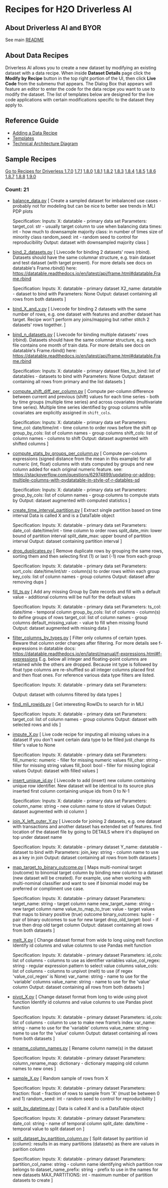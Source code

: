 # Recipes for H2O Driverless AI

## About Driverless AI and BYOR 
See main [README](https://github.com/h2oai/driverlessai-recipes/README.md)

## About Data Recipes
Driverless AI allows you to create a new dataset by modifying an existing dataset with a data recipe. 
When inside **Dataset Details** page click the **Modify by Recipe** button in the top right portion of the UI, then click **Live Code** from the submenu that appears.
The Dialog Box that appears will feature an editor to enter the code for the data recipe you want to use to modify the dataset. The list of templates below are designed
for the live code applications with certain modifications specific to the dataset they apply to.

## Reference Guide
* [Adding a Data Recipe](http://docs.h2o.ai/driverless-ai/latest-stable/docs/userguide/custom-recipes-data-recipes.html#adding-a-data-recipe)
* [Templates](https://github.com/h2oai/driverlessai-recipes/blob/master/FAQ.md#references)
* [Technical Architecture Diagram](https://raw.githubusercontent.com/h2oai/driverlessai-recipes/master/reference/DriverlessAI_BYOR.png)

## Sample Recipes
[Go to Recipes for Driverless 1.7.0](https://github.com/h2oai/driverlessai-recipes/tree/rel-1.7.0)
 [1.7.1](https://github.com/h2oai/driverlessai-recipes/tree/rel-1.7.1)
 [1.8.0](https://github.com/h2oai/driverlessai-recipes/tree/rel-1.8.0)
 [1.8.1](https://github.com/h2oai/driverlessai-recipes/tree/rel-1.8.1)
 [1.8.2](https://github.com/h2oai/driverlessai-recipes/tree/rel-1.8.2)
 [1.8.3](https://github.com/h2oai/driverlessai-recipes/tree/rel-1.8.3)
 [1.8.4](https://github.com/h2oai/driverlessai-recipes/tree/rel-1.8.4)
 [1.8.5](https://github.com/h2oai/driverlessai-recipes/tree/rel-1.8.5)
 [1.8.6](https://github.com/h2oai/driverlessai-recipes/tree/rel-1.8.6)
 [1.8.7](https://github.com/h2oai/driverlessai-recipes/tree/rel-1.8.7)
 [1.8.8](https://github.com/h2oai/driverlessai-recipes/tree/rel-1.8.8)
 [1.9.0](https://github.com/h2oai/driverlessai-recipes/tree/rel-1.9.0)
### Count: 21
  * [balance_data.py](./data/livecode/balance_data.py) [ Create a sampled dataset for imbalanced use cases - probably not for modeling but
     can be nice to better see trends in MLI PDP plots
    
     Specification:
     Inputs:
       X: datatable - primary data set
     Parameters:
       target_col: str - usually target column to use when balancing data
       times: int - how much to downsample majority class: in number of times size of minority class
       random_seed: int - random seed to control for reproducibility
     Output:
       dataset with downsampled majority class
    ]
  * [bind_2_datasets.py](./data/livecode/bind_2_datasets.py) [ Livecode for binding 2 datasets' rows (rbind). Datasets should have the same
     columnar structure, e.g. train dataset and test dataset (with target present).
     For more details see docs on datatable's Frame.rbind() here:
     https://datatable.readthedocs.io/en/latest/api/frame.html#datatable.Frame.rbind
    
     Specification:
     Inputs:
       X: datatable - primary dataset
       X2_name: datatable - dataset to bind with
     Parameters:
       None
     Output:
       dataset containing all rows from both datasets
    ]
  * [bind_X_and_y.py](./data/livecode/bind_X_and_y.py) [ Livecode for binding 2 datasets with the same number of rows, e.g.
     one dataset with features and another dataset has target.
     Recipe won't perform any joins/mapping but rather stitch
     2 datasets' rows together.
    ]
  * [bind_n_datasets.py](./data/livecode/bind_n_datasets.py) [ Livecode for binding multiple datasets' rows (rbind). Datasets should have the same
     columnar structure, e.g. each file contains one month of train data.
     For more details see docs on datatable's Frame.rbind() here:
     https://datatable.readthedocs.io/en/latest/api/frame.html#datatable.Frame.rbind
    
     Specification:
     Inputs:
       X: datatable - primary dataset
       files_to_bind: list of datatables - datasets to bind with
     Parameters:
       None
     Output:
       dataset containing all rows from primary and the list datasets
    ]
  * [compute_shift_diff_per_column.py](./data/livecode/compute_shift_diff_per_column.py) [ Compute per-column difference between current and previous (shift)
     values for each time series - both by time groups (multiple time
     series) and across covariates (multivariate time series).
     Multiple time series identified by group columns while 
     covariates are explicitly assigned in `shift_cols`.
    
     Specification:
     Inputs:
       X: datatable - primary data set
     Parameters:
       time_col: date/time/int - time column to order rows before the shift op
       group_by_cols: list of column names - group columns
       shift_cols: list of column names - columns to shift
     Output:
       dataset augmented with shifted columns
    ]
  * [compute_stats_by_groups_per_column.py](./data/livecode/compute_stats_by_groups_per_column.py) [ Compute per-column expressions (signed distance from the mean in this example) 
     for all numeric (int, float) columns with stats computed by groups and
     new column added for each original numeric feature.
     see: https://stackoverflow.com/questions/62974899/updating-or-adding-multiple-columns-with-pydatatable-in-style-of-r-datables-sd
    
     Specification:
     Inputs:
       X: datatable - primary data set
     Parameters:
       group_by_cols: list of column names - group columns to compute stats by
     Output:
       dataset augmented with computed statistics
    ]
  * [create_time_interval_partition.py](./data/livecode/create_time_interval_partition.py) [ Extract single partition based on time interval
     Data is called X and is a DataTable object
    
     Specification:
     Inputs:
       X: datatable - primary data set
     Parameters:
       date_col: date/time/int - time column to order rows
       split_date_min: lower bound of partition interval
       split_date_max: upper bound of partition interval
     Output:
       dataset containing partition interval
    ]
  * [drop_duplicates.py](./data/livecode/drop_duplicates.py) [ Remove duplicate rows by grouping the same rows,
     sorting them and then selecting first (1) or last (-1)
     row from each group
    
     Specification:
     Inputs:
       X: datatable - primary data set
     Parameters:
       sort_cols: date/time/int/str - column(s) to order rows within each group
       key_cols: list of column names - group columns
     Output:
       dataset after removing dups
    ]
  * [fill_ts.py](./data/livecode/fill_ts.py) [ Add any missing Group by Date records and fill with a default value -
     additional columns will be null for the default values
    
     Specification:
     Inputs:
       X: datatable - primary data set
     Parameters:
       ts_col: date/time - temporal column
       group_by_cols: list of columns - column(s) to define groups of rows
       target_col: list of column names - group columns
       default_missing_value: - value to fill when missing found
     Output:
       dataset augmented with missing data
    ]
  * [filter_columns_by_types.py](./data/livecode/filter_columns_by_types.py) [ Filter only columns of certain types. Beware that column order
     changes after filtering. For more details see f-expressions in 
     datatable docs: 
     https://datatable.readthedocs.io/en/latest/manual/f-expressions.html#f-expressions
     E.g. below all integer and floating-point columns are retained 
     while the others are dropped. Because int type is followed by
     float type columns are re-shuffled so all integer columns 
     placed first and then float ones.
     For reference various data type filters are listed.
    
     Specification:
     Inputs:
       X: datatable - primary data set
     Parameters:
    
     Output:
       dataset with columns filtered by data types
    ]
  * [find_mli_rowids.py](./data/livecode/find_mli_rowids.py) [ Get interesting RowIDs to search for in MLI
    
     Specification:
     Inputs:
       X: datatable - primary data set
     Parameters:
       target_col: list of column names - group columns
     Output:
       dataset with selected rows and ids
    ]
  * [impute_X.py](./data/livecode/impute_X.py) [ Live code recipe for imputing all missing values
     in a dataset
     If you don't want certain data type to be filled just 
     change its filler's value to None
    
     Specification:
     Inputs:
       X: datatable - primary data set
     Parameters:
       fill_numeric: numeric - filler for missing numeric values
       fill_char:  string - filler for missing string values
       fill_bool: bool - filler for missing logical values
     Output:
       dataset with filled values
    ]
  * [insert_unique_id.py](./data/livecode/insert_unique_id.py) [ Livecode to add (insert) new column containing unique row
     identifier. New dataset will be identical to its source
     plus inserted first column containing unique ids from 0 to N-1
    
     Specification:
     Inputs:
       X: datatable - primary data set
     Parameters:
       column_name: string - new column name to store id values
     Output:
       dataset augmented with id column
    ]
  * [join_X_left_outer_Y.py](./data/livecode/join_X_left_outer_Y.py) [ Livecode for joining 2 datasets, e.g.
     one dataset with transactions and another dataset has extended set of features.
     find location of the dataset file by going to DETAILS where it's displayed
     on top under dataset name
    
     Specification:
     Inputs:
       X: datatable - primary dataset
       Y_name: datatable - dataset to bind with
     Parameters:
       join_key: string - column name to use as a key in join
     Output:
       dataset containing all rows from both datasets
    ]
  * [map_target_to_binary_outcome.py](./data/livecode/map_target_to_binary_outcome.py) [ Maps multi-nominal target (outcome) to binomial target column by
     binding new column to a dataset (new dataset will be created).
     For example, use when working with multi-nominal classifier and want 
     to see if binomial model may be preferred or compliment use case.
    
     Specification:
     Inputs:
       X: datatable - primary dataset
     Parameters:
       target_name: string - target column name
       new_target_name: string - new target column name
       value_to_map_to_true: value - target values that maps to binary positive (true) outcome
       binary_outcomes: tuple - pair of binary outcomes to sue for new target
       drop_old_target: bool - if true then drop old target column
     Output:
       dataset containing all rows from both datasets
    ]
  * [melt_X.py](./data/livecode/melt_X.py) [ Change dataset format from wide to long using melt function
     Identify id columns and value columns to use Pandas melt 
     function
    
     Specification:
     Inputs:
       X: datatable - primary dataset
     Parameters:
       id_cols: list of columns - columns to use as identifier variables
       value_col_regex: string - regular expression pattern to select value columns
       value_cols: list of columns - columns to unpivot (melt) to use (if regex 'value_col_regex' is None)
       var_name: string - name to use for the 'variable' columns
       value_name: string - name to use for the 'value' column
     Output:
       dataset containing all rows from both datasets
    ]
  * [pivot_X.py](./data/livecode/pivot_X.py) [ Change dataset format from long to wide using pivot function
     Identify id columns and value columns to use Pandas pivot 
     function
    
     Specification:
     Inputs:
       X: datatable - primary dataset
     Parameters:
       id_cols: list of columns - column to use to make new frame’s index
       var_name: string - name to use for the 'variable' columns
       value_name: string - name to use for the 'value' column
     Output:
       dataset containing all rows from both datasets
    ]
  * [rename_column_names.py](./data/livecode/rename_column_names.py) [ Rename column name(s) in the dataset
    
     Specification:
     Inputs:
       X: datatable - primary dataset
     Parameters:
       column_rename_map: dictionary - dictionary mapping old column names to new ones
    ]
  * [sample_X.py](./data/livecode/sample_X.py) [ Random sample of rows from X
    
     Specification:
     Inputs:
       X: datatable - primary dataset
     Parameters:
       fraction: float - fraction of rows to sample from 'X' (must be between 0 and 1)
       random_seed: int - random seed to control for reproducibility
    ]
  * [split_by_datetime.py](./data/livecode/split_by_datetime.py) [ Data is called X and is a DataTable object
    
     Specification:
     Inputs:
       X: datatable - primary dataset
     Parameters:
       date_col: string - name of temporal column
       split_date: date/time - temporal value to split dataset on
    ]
  * [split_dataset_by_partition_column.py](./data/livecode/split_dataset_by_partition_column.py) [ Split dataset by partition id (column): results in as many partitions (datasets)
     as there are values in parition column
    
     Specification:
     Inputs:
       X: datatable - primary dataset
     Parameters:
       partition_col_name: string - column name identifying which partition row belongs to
       dataset_name_prefix: string - prefix to use in the names for new datasets
       MAX_PARTITIONS: int - maximum number of partition datasets to create
    ]
